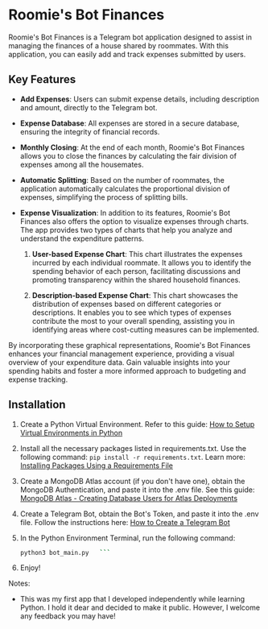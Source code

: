 # Roomie's Bot Finances

Roomie's Bot Finances is a Telegram bot application designed to assist in managing the finances of a house shared by roommates. With this application, you can easily add and track expenses submitted by users.

## Key Features

- **Add Expenses**: Users can submit expense details, including description and amount, directly to the Telegram bot.
- **Expense Database**: All expenses are stored in a secure database, ensuring the integrity of financial records.
- **Monthly Closing**: At the end of each month, Roomie's Bot Finances allows you to close the finances by calculating the fair division of expenses among all the housemates.
- **Automatic Splitting**: Based on the number of roommates, the application automatically calculates the proportional division of expenses, simplifying the process of splitting bills.
- **Expense Visualization**: In addition to its features, Roomie's Bot Finances also offers the option to visualize expenses through charts. The app provides two types of charts that help you analyze and understand the expenditure patterns.

   1. **User-based Expense Chart**: This chart illustrates the expenses incurred by each individual roommate. It allows you to identify the spending behavior of each person, facilitating discussions and promoting transparency within the shared household finances.

   2. **Description-based Expense Chart**: This chart showcases the distribution of expenses based on different categories or descriptions. It enables you to see which types of expenses contribute the most to your overall spending, assisting you in identifying areas where cost-cutting measures can be implemented.

By incorporating these graphical representations, Roomie's Bot Finances enhances your financial management experience, providing a visual overview of your expenditure data. Gain valuable insights into your spending habits and foster a more informed approach to budgeting and expense tracking.

## Installation

1. Create a Python Virtual Environment. Refer to this guide: [How to Setup Virtual Environments in Python](https://www.freecodecamp.org/news/how-to-setup-virtual-environments-in-python/)
2. Install all the necessary packages listed in requirements.txt. Use the following command: `pip install -r requirements.txt`. Learn more: [Installing Packages Using a Requirements File](https://learnpython.com/blog/python-requirements-file/#:~:text=Use%20the%20pip%20install%20%2Dr,up%20to%20date%20and%20accurate.)
3. Create a MongoDB Atlas account (if you don't have one), obtain the MongoDB Authentication, and paste it into the .env file. See this guide: [MongoDB Atlas - Creating Database Users for Atlas Deployments](https://www.mongodb.com/docs/atlas/app-services/users/)
4. Create a Telegram Bot, obtain the Bot's Token, and paste it into the .env file. Follow the instructions here: [How to Create a Telegram Bot](https://helpdesk.bitrix24.com/open/17622486/)
5. In the Python Environment Terminal, run the following command:

   ```bash
   python3 bot_main.py   ```
   
6. Enjoy!

Notes:

- This was my first app that I developed independently while learning Python. I hold it dear and decided to make it public. However, I welcome any feedback you may have!
